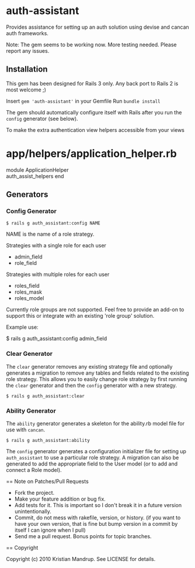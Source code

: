 # auth-assistant #

Provides assistance for setting up an auth solution using devise and cancan auth frameworks.

Note: The gem seems to be working now. More testing needed. Please report any issues.

## Installation ##

This gem has been designed for Rails 3 only. Any back port to Rails 2 is most welcome ;)

Insert `gem 'auth-assistant'` in your Gemfile
Run `bundle install`

The gem should automatically configure itself with Rails after you run the `config` generator (see below).

To make the extra authentication view helpers accessible from your views

# app/helpers/application_helper.rb

module ApplicationHelper       
  auth_assist_helpers
end


## Generators ##

### Config Generator ###

`$ rails g auth_assistant:config NAME`

NAME is the name of a role strategy. 

Strategies with a single role for each user
* admin_field
* role_field

Strategies with multiple roles for each user
* roles_field
* roles_mask
* roles_model

Currently role groups are not supported. Feel free to provide an add-on to support this or integrate with an existing 'role group' solution.  

Example use:

$ rails g auth_assistant:config admin_field

### Clear Generator ###

The `clear` generator removes any existing strategy file and optionally generates a migration to remove any tables and fields related to the existing role strategy.
This allows you to easily change role strategy by first running the `clear` generator and then the `config` generator with a new strategy.

`$ rails g auth_assistant:clear`                              

### Ability Generator ###

The `ability` generator generates a skeleton for the ability.rb model file for use with `cancan`.

`$ rails g auth_assistant:ability`

The `config` generator generates a configuration initializer file for setting up `auth_assistant` to use a particular role strategy.
A migration can also be generated to add the appropriate field to the User model (or to add and connect a Role model). 



== Note on Patches/Pull Requests
 
* Fork the project.
* Make your feature addition or bug fix.
* Add tests for it. This is important so I don't break it in a
  future version unintentionally.
* Commit, do not mess with rakefile, version, or history.
  (if you want to have your own version, that is fine but bump version in a commit by itself I can ignore when I pull)
* Send me a pull request. Bonus points for topic branches.

== Copyright

Copyright (c) 2010 Kristian Mandrup. See LICENSE for details.
